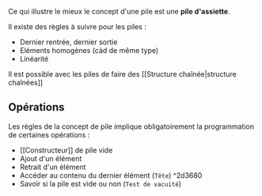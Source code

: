Ce qui illustre le mieux le concept d'une pile est une **pile d'assiette**.

Il existe des règles à suivre pour les piles :
- Dernier rentrée, dernier sortie
- Eléments homogènes (càd de même type)
- Linéarité

Il est possible avec les piles de faire des [[Structure chaînée|structure chaînées]]
## Opérations
Les règles de la concept de pile implique obligatoirement la programmation de certaines opérations :
- [[Constructeur]] de pile vide
- Ajout d'un élément
- Retrait d'un élément
- Accéder au contenu du dernier élément (`Tête`) ^2d3680
- Savoir si la pile est vide ou non (`Test de vacuité`)